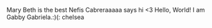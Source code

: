 Mary Beth is the best
Nefis Cabreraaaaa says hi
<3
Hello, World! I am Gabby Gabriela.:)(:
chelsea 

